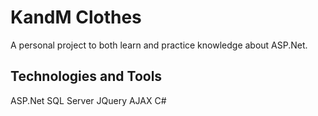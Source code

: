 # KandM Clothes

A personal project to both learn and practice knowledge about ASP.Net.

## Technologies and Tools 
ASP.Net
SQL Server
JQuery
AJAX
C#
